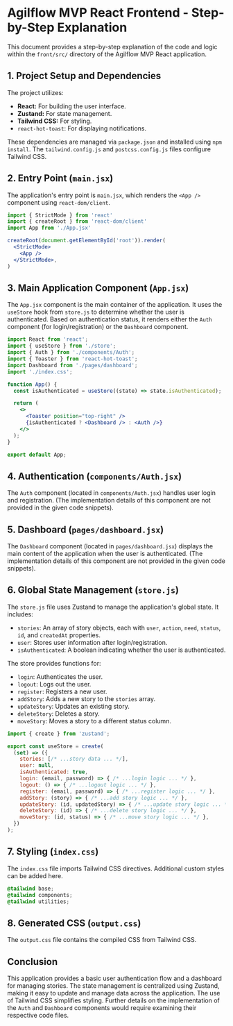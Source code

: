 # Agilflow MVP React Frontend - Step-by-Step Explanation

This document provides a step-by-step explanation of the code and logic within the `front/src/` directory of the Agilflow MVP React application.

## 1. Project Setup and Dependencies

The project utilizes:

*   **React:** For building the user interface.
*   **Zustand:** For state management.
*   **Tailwind CSS:** For styling.
*   `react-hot-toast`: For displaying notifications.

These dependencies are managed via `package.json` and installed using `npm install`.  The `tailwind.config.js` and `postcss.config.js` files configure Tailwind CSS.

## 2. Entry Point (`main.jsx`)

The application's entry point is `main.jsx`, which renders the `<App />` component using `react-dom/client`.

```jsx
import { StrictMode } from 'react'
import { createRoot } from 'react-dom/client'
import App from './App.jsx'

createRoot(document.getElementById('root')).render(
  <StrictMode>
    <App />
  </StrictMode>,
)
```

## 3. Main Application Component (`App.jsx`)

The `App.jsx` component is the main container of the application. It uses the `useStore` hook from `store.js` to determine whether the user is authenticated.  Based on authentication status, it renders either the `Auth` component (for login/registration) or the `Dashboard` component.

```jsx
import React from 'react';
import { useStore } from './store';
import { Auth } from './components/Auth';
import { Toaster } from 'react-hot-toast';
import Dashboard from './pages/dashboard';
import './index.css';

function App() {
  const isAuthenticated = useStore((state) => state.isAuthenticated);

  return (
    <>
      <Toaster position="top-right" />
      {isAuthenticated ? <Dashboard /> : <Auth />}
    </>
  );
}

export default App;
```

## 4. Authentication (`components/Auth.jsx`)

The `Auth` component (located in `components/Auth.jsx`) handles user login and registration.  (The implementation details of this component are not provided in the given code snippets).

## 5. Dashboard (`pages/dashboard.jsx`)

The `Dashboard` component (located in `pages/dashboard.jsx`) displays the main content of the application when the user is authenticated. (The implementation details of this component are not provided in the given code snippets).

## 6. Global State Management (`store.js`)

The `store.js` file uses Zustand to manage the application's global state.  It includes:

*   `stories`: An array of story objects, each with `user`, `action`, `need`, `status`, `id`, and `createdAt` properties.
*   `user`:  Stores user information after login/registration.
*   `isAuthenticated`: A boolean indicating whether the user is authenticated.

The store provides functions for:

*   `login`: Authenticates the user.
*   `logout`: Logs out the user.
*   `register`: Registers a new user.
*   `addStory`: Adds a new story to the `stories` array.
*   `updateStory`: Updates an existing story.
*   `deleteStory`: Deletes a story.
*   `moveStory`: Moves a story to a different status column.

```javascript
import { create } from 'zustand';

export const useStore = create(
  (set) => ({
    stories: [/* ...story data ... */],
    user: null,
    isAuthenticated: true,
    login: (email, password) => { /* ...login logic ... */ },
    logout: () => { /* ...logout logic ... */ },
    register: (email, password) => { /* ...register logic ... */ },
    addStory: (story) => { /* ...add story logic ... */ },
    updateStory: (id, updatedStory) => { /* ...update story logic ... */ },
    deleteStory: (id) => { /* ...delete story logic ... */ },
    moveStory: (id, status) => { /* ...move story logic ... */ },
  })
);
```

## 7. Styling (`index.css`)

The `index.css` file imports Tailwind CSS directives.  Additional custom styles can be added here.

```css
@tailwind base;
@tailwind components;
@tailwind utilities;
```

## 8.  Generated CSS (`output.css`)

The `output.css` file contains the compiled CSS from Tailwind CSS.

## Conclusion

This application provides a basic user authentication flow and a dashboard for managing stories.  The state management is centralized using Zustand, making it easy to update and manage data across the application.  The use of Tailwind CSS simplifies styling.  Further details on the implementation of the `Auth` and `Dashboard` components would require examining their respective code files.
